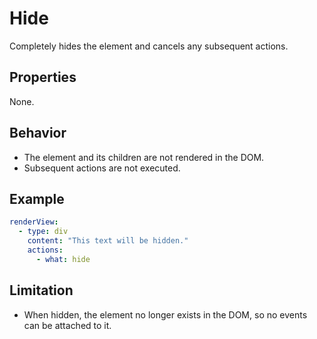 # Hide

Completely hides the element and cancels any subsequent actions.

## Properties
None.

## Behavior
- The element and its children are not rendered in the DOM.
- Subsequent actions are not executed.

## Example
```yaml
renderView:
  - type: div
    content: "This text will be hidden."
    actions:
      - what: hide
```

## Limitation
- When hidden, the element no longer exists in the DOM, so no events can be attached to it. 